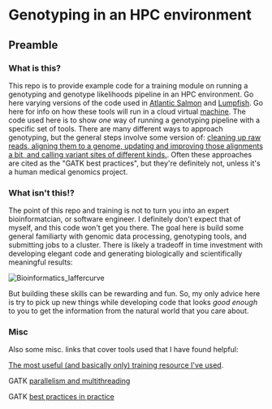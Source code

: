 # Genotyping in an HPC environment
## Preamble
### What is this?
This repo is to provide example code for a training module on running a genotyping and genotype likelihoods pipeline in an HPC environment. Go here varying versions of the code used in [Atlantic Salmon](https://github.com/TonyKess/seaage_GWAS) and [Lumpfish](https://github.com/tonyKess/lumpfish). Go here for info on how these tools will run in a cloud virtual [machine](https://github.com/tonyKess/cloudgenomics/). The code used here is to show *one* way of running a genotyping pipeline with a specific set of tools. There are many different ways to approach genotyping, but the general steps involve some version of: [cleaning up raw reads, aligning them to a genome, updating and improving those alignments a bit, and calling variant sites of different kinds.](https://gatk.broadinstitute.org/hc/en-us/articles/360035894711-About-the-GATK-Best-Practices). Often these approaches are cited as the "GATK best practices", but they're definitely not, unless it's a human medical genomics project.

### What isn't this!?
The point of this repo and training is not to turn you into an expert bioinformatcian, or software engineer. I definitely don't expect that of myself, and this code won't get you there. The goal here is build some general familiarty with genomic data processing, genotyping tools, and submitting jobs to a cluster. There is likely a tradeoff in time investment with developing elegant code and generating biologically and scientifically meaningful results:

![Bioinformatics_laffercurve](https://github.com/TonyKess/genotyping_hpc/assets/33424749/732540f7-8485-4b9c-b812-75490b851696)

But building these skills can be rewarding and fun. So, my only advice here is try to pick up new things while developing code that looks *good enough* to you to get the information from the natural world that you care about.

### Misc

Also some misc. links that cover tools used that I have found helpful:

[The most useful (and basically only) training resource I've used](http://korflab.ucdavis.edu/unix_and_perl/).

GATK [parallelism and multithreading](https://sites.google.com/a/broadinstitute.org/legacy-gatk-documentation/dictionary/1988-Parallelism?pli=1)

GATK [best practices in practice](https://hpc.nih.gov/training/gatk_tutorial/)

